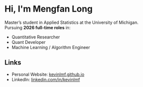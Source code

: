 # Hi, I'm Mengfan Long

Master’s student in Applied Statistics at the University of Michigan.  
Pursuing **2026 full-time roles** in:  
- Quantitative Researcher  
- Quant Developer  
- Machine Learning / Algorithm Engineer  
 

## Links
- Personal Website: [kevinlmf.github.io](https://kevinlmf.github.io)  
- LinkedIn: [linkedin.com/in/kevinlmf](https://linkedin.com/in/kevinlmf)  
